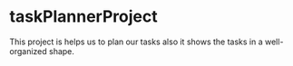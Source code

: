 # taskPlannerProject
This project is helps us to plan our tasks also it shows the tasks in a well-organized shape.
